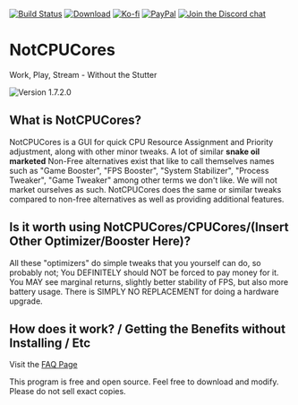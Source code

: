 [![Build Status](https://img.shields.io/github/workflow/status/rcmaehl/NotCPUCores/ncc)](https://github.com/rcmaehl/NotCPUCores/actions?query=workflow%3Ancc)
[![Download](https://img.shields.io/github/v/release/rcmaehl/NotCPUCores)](https://github.com/rcmaehl/NotCPUCores/releases/latest/)
[![Ko-fi](https://img.shields.io/badge/Support%20me%20on-Ko--fi-FF5E5B.svg?logo=ko-fi)](https://ko-fi.com/rcmaehl)
[![PayPal](https://img.shields.io/badge/Donate%20on%20on-PayPal-00457C.svg?logo=paypal)](https://paypal.me/rhsky)
[![Join the Discord chat](https://img.shields.io/badge/Discord-chat-7289da.svg?&logo=discord)](https://discord.gg/uBnBcBx)

# NotCPUCores
Work, Play, Stream - Without the Stutter

![Version 1.7.2.0](https://i.imgur.com/pfayHD5.gif)

## What is NotCPUCores?

NotCPUCores is a GUI for quick CPU Resource Assignment and Priority adjustment, along with other minor tweaks. A lot of similar **snake oil marketed** Non-Free alternatives exist that like to call themselves names such as "Game Booster", "FPS Booster", "System Stabilizer", "Process Tweaker", "Game Tweaker" among other terms we don't like. We will not market ourselves as such. NotCPUCores does the same or similar tweaks compared to non-free alternatives as well as providing additional features.

## Is it worth using NotCPUCores/CPUCores/(Insert Other Optimizer/Booster Here)?

All these "optimizers" do simple tweaks that you yourself can do, so probably not; You DEFINITELY should NOT be forced to pay money for it. You MAY see marginal returns, slightly better stability of FPS, but also more battery usage. There is SIMPLY NO REPLACEMENT for doing a hardware upgrade.

## How does it work? / Getting the Benefits without Installing / Etc

Visit the [FAQ Page](https://github.com/rcmaehl/NotCPUCores/blob/master/FAQ.md)

This program is free and open source. Feel free to download and modify. Please do not sell exact copies.
